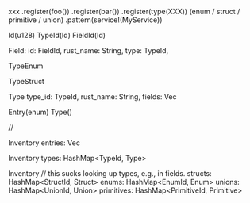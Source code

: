 
xxx
    .register(foo())
    .register(bar())
    .register(type(XXX)) (enum / struct / primitive / union)
    .pattern(service!(MyService)) 





Id(u128)
TypeId(Id)
FieldId(Id)

Field:
    id: FieldId,
    rust_name: String,
    type: TypeId,

TypeEnum

TypeStruct

Type
    type_id: TypeId,
    rust_name: String,
    fields: Vec<FieldId>


Entry(enum)
    Type()



//

Inventory
    entries: Vec<Entry>

Inventory
    types: HashMap<TypeId, Type>

Inventory // this sucks looking up types, e.g., in fields. 
    structs: HashMap<StructId, Struct>
    enums: HashMap<EnumId, Enum>
    unions: HashMap<UnionId, Union>
    primitives: HashMap<PrimitiveId, Primitive>
